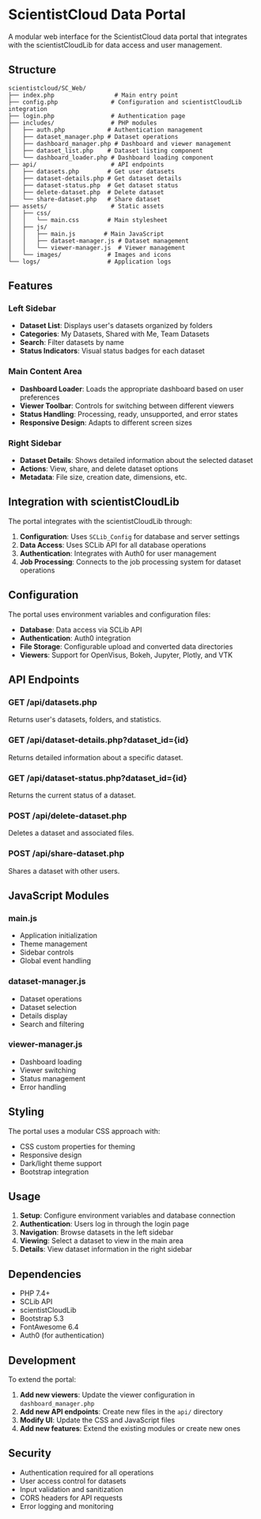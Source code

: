 # ScientistCloud Data Portal

A modular web interface for the ScientistCloud data portal that integrates with the scientistCloudLib for data access and user management.

## Structure

```
scientistcloud/SC_Web/
├── index.php                 # Main entry point
├── config.php               # Configuration and scientistCloudLib integration
├── login.php                # Authentication page
├── includes/                # PHP modules
│   ├── auth.php            # Authentication management
│   ├── dataset_manager.php # Dataset operations
│   ├── dashboard_manager.php # Dashboard and viewer management
│   ├── dataset_list.php    # Dataset listing component
│   └── dashboard_loader.php # Dashboard loading component
├── api/                     # API endpoints
│   ├── datasets.php        # Get user datasets
│   ├── dataset-details.php # Get dataset details
│   ├── dataset-status.php  # Get dataset status
│   ├── delete-dataset.php  # Delete dataset
│   └── share-dataset.php   # Share dataset
├── assets/                  # Static assets
│   ├── css/
│   │   └── main.css        # Main stylesheet
│   ├── js/
│   │   ├── main.js        # Main JavaScript
│   │   ├── dataset-manager.js # Dataset management
│   │   └── viewer-manager.js  # Viewer management
│   └── images/             # Images and icons
└── logs/                   # Application logs
```

## Features

### Left Sidebar
- **Dataset List**: Displays user's datasets organized by folders
- **Categories**: My Datasets, Shared with Me, Team Datasets
- **Search**: Filter datasets by name
- **Status Indicators**: Visual status badges for each dataset

### Main Content Area
- **Dashboard Loader**: Loads the appropriate dashboard based on user preferences
- **Viewer Toolbar**: Controls for switching between different viewers
- **Status Handling**: Processing, ready, unsupported, and error states
- **Responsive Design**: Adapts to different screen sizes

### Right Sidebar
- **Dataset Details**: Shows detailed information about the selected dataset
- **Actions**: View, share, and delete dataset options
- **Metadata**: File size, creation date, dimensions, etc.

## Integration with scientistCloudLib

The portal integrates with the scientistCloudLib through:

1. **Configuration**: Uses `SCLib_Config` for database and server settings
2. **Data Access**: Uses SCLib API for all database operations
3. **Authentication**: Integrates with Auth0 for user management
4. **Job Processing**: Connects to the job processing system for dataset operations

## Configuration

The portal uses environment variables and configuration files:

- **Database**: Data access via SCLib API
- **Authentication**: Auth0 integration
- **File Storage**: Configurable upload and converted data directories
- **Viewers**: Support for OpenVisus, Bokeh, Jupyter, Plotly, and VTK

## API Endpoints

### GET /api/datasets.php
Returns user's datasets, folders, and statistics.

### GET /api/dataset-details.php?dataset_id={id}
Returns detailed information about a specific dataset.

### GET /api/dataset-status.php?dataset_id={id}
Returns the current status of a dataset.

### POST /api/delete-dataset.php
Deletes a dataset and associated files.

### POST /api/share-dataset.php
Shares a dataset with other users.

## JavaScript Modules

### main.js
- Application initialization
- Theme management
- Sidebar controls
- Global event handling

### dataset-manager.js
- Dataset operations
- Dataset selection
- Details display
- Search and filtering

### viewer-manager.js
- Dashboard loading
- Viewer switching
- Status management
- Error handling

## Styling

The portal uses a modular CSS approach with:
- CSS custom properties for theming
- Responsive design
- Dark/light theme support
- Bootstrap integration

## Usage

1. **Setup**: Configure environment variables and database connection
2. **Authentication**: Users log in through the login page
3. **Navigation**: Browse datasets in the left sidebar
4. **Viewing**: Select a dataset to view in the main area
5. **Details**: View dataset information in the right sidebar

## Dependencies

- PHP 7.4+
- SCLib API
- scientistCloudLib
- Bootstrap 5.3
- FontAwesome 6.4
- Auth0 (for authentication)

## Development

To extend the portal:

1. **Add new viewers**: Update the viewer configuration in `dashboard_manager.php`
2. **Add new API endpoints**: Create new files in the `api/` directory
3. **Modify UI**: Update the CSS and JavaScript files
4. **Add new features**: Extend the existing modules or create new ones

## Security

- Authentication required for all operations
- User access control for datasets
- Input validation and sanitization
- CORS headers for API requests
- Error logging and monitoring
